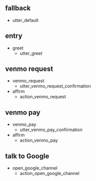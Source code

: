 ## fallback
- utter_default

## entry
* greet
   - utter_greet

## venmo request
* venmo_request
   - utter_venmo_request_confirmation
* affirm
   - action_venmo_request

## venmo pay
* venmo_pay
   - utter_venmo_pay_confirmation
* affirm
   - action_venmo_pay

## talk to Google
* open_google_channel
   - action_open_google_channel
